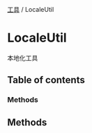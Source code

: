 [工具](../groups/工具.工具.md) / LocaleUtil

# LocaleUtil <Badge type="tip" text="Class" /> <Score text="LocaleUtil" />

本地化工具

## Table of contents

### Methods <Score text="Methods" /> 

## Methods
